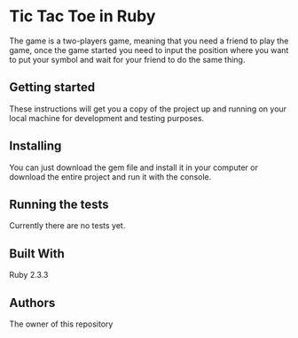 # Tic Tac Toe in Ruby
The game is a two-players game, meaning that you need a friend to play the game, once the game started you need to input the position where you want to put your symbol and wait for your friend to do the same thing. 
## Getting started
These instructions will get you a copy of the project up and running on your local machine for development and testing purposes.
## Installing
You can just download the gem file and install it in your computer or download the entire project and run it with the console.
## Running the tests
Currently there are no tests yet.
## Built With
Ruby 2.3.3
## Authors
The owner of this repository
